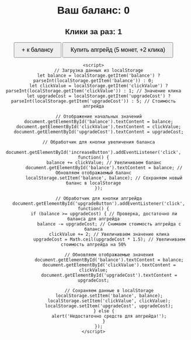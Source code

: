 <html lang="ru">
<head>
    <meta charset="UTF-8">
    <meta name="viewport" content="width=device-width, initial-scale=1.0">
    <title>Баланс</title>
    <style>
        body {
            font-family: Arial, sans-serif;
            text-align: center;
            margin-top: 50px;
        }
        button {
            padding: 10px 20px;
            font-size: 16px;
        }
    </style>
</head>
<body>
    <h1>Ваш баланс: <span id="balance">0</span></h1>
    <h2>Клики за раз: <span id="clickValue">1</span></h2>
    <button id="increaseButton">+ к балансу</button>
    <button id="upgradeButton">Купить апгрейд (<span id="upgradeCost">5</span> монет, +2 клика)</button>

    <script>
        // Загрузка данных из localStorage
        let balance = localStorage.getItem('balance') ? parseInt(localStorage.getItem('balance')) : 0;
        let clickValue = localStorage.getItem('clickValue') ? parseInt(localStorage.getItem('clickValue')) : 1; // Значение клика
        let upgradeCost = localStorage.getItem('upgradeCost') ? parseInt(localStorage.getItem('upgradeCost')) : 5; // Стоимость апгрейда

        // Отображение начальных значений
        document.getElementById('balance').textContent = balance;
        document.getElementById('clickValue').textContent = clickValue;
        document.getElementById('upgradeCost').textContent = upgradeCost;

        // Обработчик для кнопки увеличения баланса
        document.getElementById('increaseButton').addEventListener('click', function() {
            balance += clickValue; // Увеличиваем баланс
            document.getElementById('balance').textContent = balance; // Обновляем отображаемый баланс
            localStorage.setItem('balance', balance); // Сохраняем новый баланс в localStorage
        });

        // Обработчик для кнопки апгрейда
        document.getElementById('upgradeButton').addEventListener('click', function() {
            if (balance >= upgradeCost) { // Проверка, достаточно ли баланса для апгрейда
                balance -= upgradeCost; // Снимаем стоимость апгрейда с баланса
                clickValue += 2; // Увеличиваем значение клика
                upgradeCost = Math.ceil(upgradeCost * 1.5); // Увеличиваем стоимость апгрейда на 50%
                
                // Обновляем отображаемые значения
                document.getElementById('balance').textContent = balance;
                document.getElementById('clickValue').textContent = clickValue;
                document.getElementById('upgradeCost').textContent = upgradeCost;

                // Сохраняем данные в localStorage
                localStorage.setItem('balance', balance);
                localStorage.setItem('clickValue', clickValue);
                localStorage.setItem('upgradeCost', upgradeCost);
            } else {
                alert('Недостаточно средств для апгрейда!');
            }
        });
    </script>
</body>
</html>
